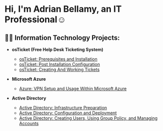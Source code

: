 <h1>Hi, I'm Adrian Bellamy, an IT Professional</a>☺</h1>

<h2>👨‍💻 Information Technology Projects:</h2>

- <b>osTicket (Free Help Desk Ticketing System)</b>
  - [osTicket: Prerequisites and Installation](https://github.com/AOBTenn/osTicket-Prerequisites-and-Installation.git)
  - [osTicket: Post Installation Configuration](https://github.com/AOBTenn/osTicket-Post-Installation-Configuration.git)
  - [osTicket: Creating And Working Tickets](https://github.com/AOBTenn/osTicket-Ticket-Lifecycle-Examples.git)

- <b>Microsoft Azure</b>
  - [Azure: VPN Setup and Usage Within Microsoft Azure](https://github.com/AOBTenn/VPN-Setup-and-Usage-Within-Microsoft-Azure.git)

- <b>Active Directory</b>
  - [Active Directory: Infrastructure Preparation](https://github.com/AOBTenn/Active-Directory-Installation-and-Infrastructure-Preparation.git)
  - [Active Directory: Configuration and Deployment](https://github.com/AOBTenn/Active-Directory-Deployment-and-Configuration.git)
  - [Active Directory: Creating Users, Using Group Policy, and Managing Accounts](https://github.com/AOBTenn/Active-Directory-Creating-Users-Using-Group-Policy-and-Managing-Accounts.git)
